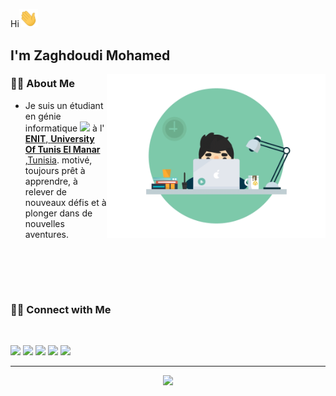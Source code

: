 Hi<img src="https://raw.githubusercontent.com/ABSphreak/ABSphreak/master/gifs/Hi.gif" width="30px"> <h2> I'm Zaghdoudi Mohamed</h2>
<img src="https://github.com/nirala69/nirala69/blob/master/70804f7e25b11f29db904f2fa7b4cd9d.gif" width="350" align='right'>



<h3> 👨🏻 About Me </h3>


- Je suis un étudiant en génie informatique <img src="https://github.com/TheDudeThatCode/TheDudeThatCode/blob/master/Assets/Developer.gif" width="30px"> à l'<a href="http://http://www.enit.rnu.tn/"> <b> ENIT</b>,<a href="http://www.utm.rnu.tn/utm/fr/"> <b> University Of Tunis El Manar </b>,Tunisia</a>. motivé, toujours prêt à apprendre, à relever de nouveaux défis et à plonger dans de nouvelles aventures.

<br>

    

<br><br>




<h3> 🤝🏻 Connect with Me </h3>

<br>

<p align = "center">
  
[<img src="https://img.shields.io/badge/gmail-%2312100E.svg?&style=for-the-badge&logo=gmail&logoColor=white&color=black" />](mailto:mohamed.zgh28@gmail.com)
[<img src ="https://img.shields.io/badge/github-%23.svg?&style=for-the-badge&logo=github&logoColor=white%22&color=black">](https://github.com/Zaghdoudii) 
[<img src="https://img.shields.io/badge/linkedin-%2312100E.svg?&style=for-the-badge&logo=linkedin&logoColor=white&color=black" />](https://www.linkedin.com/in/mohamed-zaghdoudi-0a974b1bb/)
[<img src="https://img.shields.io/badge/facebook-%2312100E.svg?&style=for-the-badge&logo=facebook&logoColor=white&color=black" />](https://www.facebook.com/Zaghdoudi.8)
[<img src="https://img.shields.io/badge/instagram-%2312100E.svg?&style=for-the-badge&logo=instagram&logoColor=white&color=black" />](https://www.instagram.com/zaghdoudi_mohamed/)

</p>

<hr>
<p align = "center">
  <img src="https://media.giphy.com/media/dxn6fRlTIShoeBr69N/giphy.gif" width="30">
</p>


